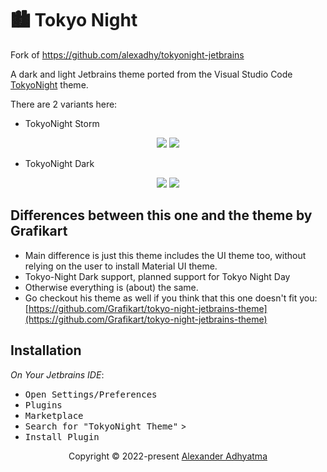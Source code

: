 # 🏙 Tokyo Night


<!-- Plugin description -->

Fork of https://github.com/alexadhy/tokyonight-jetbrains

A dark and light Jetbrains theme ported from the Visual Studio Code [TokyoNight](https://github.com/enkia/tokyo-night-vscode-theme) theme.

There are 2 variants here:

- TokyoNight Storm

<p align="center">
    <img src="static/golang_tokyonight_storm.png"/>
    <img src="static/python_tokyonight_storm.png"/>
</p>

- TokyoNight Dark

<p align="center">
    <img src="static/golang_tokyonight_dark.png"/>
    <img src="static/python_tokyonight_dark.png"/>
</p>

## Differences between this one and the theme by Grafikart

- Main difference is just this theme includes the UI theme too, without relying on the user to install Material UI theme. 
- Tokyo-Night Dark support, planned support for Tokyo Night Day
- Otherwise everything is (about) the same. 
- Go checkout his theme as well if you think that this one doesn't fit you: [https://github.com/Grafikart/tokyo-night-jetbrains-theme](https://github.com/Grafikart/tokyo-night-jetbrains-theme)

## Installation

*On Your Jetbrains IDE*:

- <kbd>Open Settings/Preferences</kbd>
- <kbd>Plugins</kbd>
- <kbd>Marketplace</kbd>
- <kbd>Search for "TokyoNight Theme"</kbd> >
- <kbd>Install Plugin</kbd>

<p align="center">Copyright &copy; 2022-present <a href="https://github.com/alexadhy" target="_blank">Alexander Adhyatma</a>

<!-- Plugin description end -->
